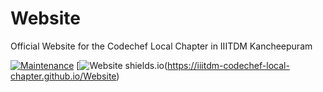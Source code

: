 # Website
Official Website for the Codechef Local Chapter in IIITDM Kancheepuram

[![Maintenance](https://img.shields.io/badge/Maintained%3F-yes-brightgreen.svg)](https://github.com/IIITDM-Codechef-Local-Chapter/Website/graphs/contributors)
[![Website shields.io](https://img.shields.io/website-up-down-green-red/http/shields.io.svg)(https://iiitdm-codechef-local-chapter.github.io/Website)
